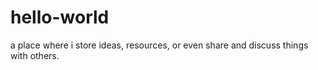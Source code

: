# hello-world
a place where i store ideas, resources, or even share and discuss things with others.

